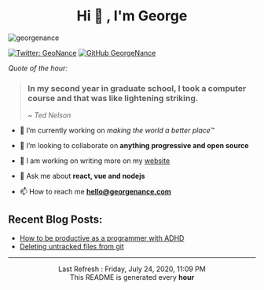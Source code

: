 <h1 align="center">Hi 👋 , I'm George</h1>
<p align="left"> 
  <img src="https://komarev.com/ghpvc/?username=georgenance" alt="georgenance" /> 

[![Twitter: GeoNance](https://img.shields.io/twitter/follow/GeoNance?style=social)](https://twitter.com/GeoNance)
[![GitHub GeorgeNance](https://img.shields.io/github/followers/GeorgeNance?label=follow&style=social)](https://github.com/GeorgeNance)

</p>


*Quote of the hour:*
> ### In my second year in graduate school, I took a computer course and that was like lightening striking.
>
> ~ *Ted Nelson*


- 🔭 I’m currently working on *making the world a better place*™️

- 👯 I’m looking to collaborate on **anything progressive and open source**

- 📝 I am working on writing more on my [website](https://georgenance.com)

- 💬 Ask me about **react, vue and nodejs**

- 📫 How to reach me **hello@georgenance.com**

## Recent Blog Posts:


* [How to be productive as a programmer with ADHD](https://georgenance.com/being-productive-programmer-adhd)
* [Deleting untracked files from git](https://georgenance.com/delete-untracked-files-git)






___
<p align="center">
  Last Refresh : Friday, July 24, 2020, 11:09 PM
  <br/>
  This README is generated every <strong>hour</strong>

</p>
